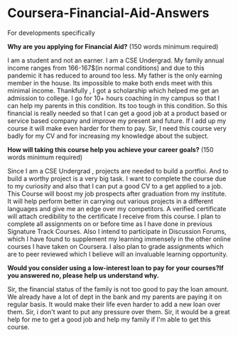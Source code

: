 # Coursera-Financial-Aid-Answers
For developments specifically


<b>Why are you applying for Financial Aid?</b> (150 words minimum required)

I am a student and not an earner. I am a CSE Undergrad. My family annual income ranges from 166-167$(in normal conditions) and due to this pandemic it has reduced to around too less. My father is the only earning member in the house. Its impossible to make both ends meet with this minimal income. Thankfully , I got a scholarship which helped me get an admission to college. I go for 10+ hours coaching in my campus so that I can help my parents in this condition. Its too tough in this condition. So this financial is really needed so that I can get a good job at a product based or service based company and improve my present and future.
If I add up my course it will make even harder for them to pay. Sir, I need this course very badly for my CV and for increasing my knowledge about the subject.

<b>How will taking this course help you achieve your career goals?</b> (150 words minimum required)

Since I am a CSE Undergrad , projects are needed to build a portfloi. And to build  a worthy project is a very big task. I want to complete the course due to my curiosity and also that I can put a good CV to a get applied to a job. This Course will boost my job prospects after graduation from my institute. It will help perform better in carrying out various projects in a different languages and give me an edge over my competitors. A verified certificate will attach credibility to the certificate I receive from this course. I plan to complete all assignments on or before time as I have done in previous Signature Track Courses. Also I intend to participate in Discussion Forums, which I have found to supplement my learning immensely in the other online courses I have taken on Coursera. I also plan to grade assignments which are to peer reviewed which I believe will an invaluable learning opportunity.


<b>Would you consider using a low-interest loan to pay for your courses?If you answered no, please help us understand why.</b>

Sir, the financial status of the family is not too good to pay the loan amount. We already have a lot of dept in the bank and my parents are paying it on regular basis. It would make their life even harder to add a new loan over them. Sir, i don't want to put any pressure over them. Sir, it would be a great help for me to get a good job and help my family if I'm able to get this course.

